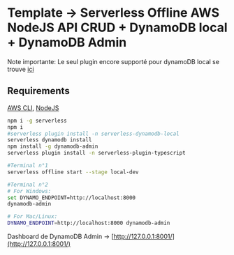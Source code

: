 # Template -> Serverless Offline AWS NodeJS API CRUD + DynamoDB local + DynamoDB Admin
Note importante: Le seul plugin encore supporté pour dynamoDB local se trouve [ici](https://www.npmjs.com/package/serverless-dynamodb)
## Requirements

[AWS CLI](https://aws.amazon.com/fr/cli/),
[NodeJS](https://nodejs.org/en)

```bash
npm i -g serverless
npm i
#serverless plugin install -n serverless-dynamodb-local
serverless dynamodb install
npm install -g dynamodb-admin
serverless plugin install -n serverless-plugin-typescript
```

```bash
#Terminal n°1
serverless offline start --stage local-dev
```

```bash
#Terminal n°2
# For Windows:
set DYNAMO_ENDPOINT=http://localhost:8000
dynamodb-admin

# For Mac/Linux:
DYNAMO_ENDPOINT=http://localhost:8000 dynamodb-admin
```

Dashboard de DynamoDB Admin -> [http://127.0.0.1:8001/](http://127.0.0.1:8001/)
